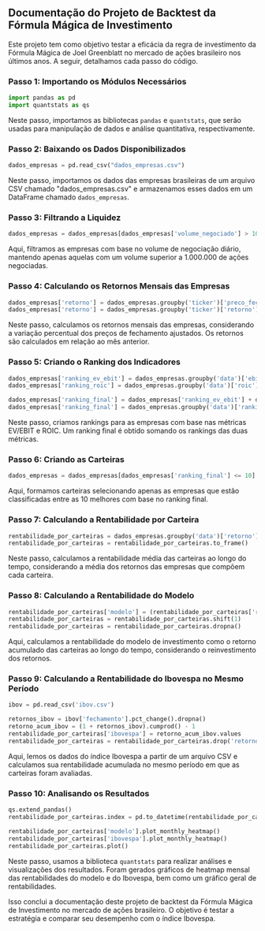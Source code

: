 ## Documentação do Projeto de Backtest da Fórmula Mágica de Investimento

Este projeto tem como objetivo testar a eficácia da regra de investimento da Fórmula Mágica de Joel Greenblatt no mercado de ações brasileiro nos últimos anos. A seguir, detalhamos cada passo do código.

### Passo 1: Importando os Módulos Necessários
```python
import pandas as pd
import quantstats as qs
```
Neste passo, importamos as bibliotecas `pandas` e `quantstats`, que serão usadas para manipulação de dados e análise quantitativa, respectivamente.

### Passo 2: Baixando os Dados Disponibilizados
```python
dados_empresas = pd.read_csv("dados_empresas.csv")
```
Neste passo, importamos os dados das empresas brasileiras de um arquivo CSV chamado "dados_empresas.csv" e armazenamos esses dados em um DataFrame chamado `dados_empresas`.

### Passo 3: Filtrando a Liquidez
```python
dados_empresas = dados_empresas[dados_empresas['volume_negociado'] > 1000000]
```
Aqui, filtramos as empresas com base no volume de negociação diário, mantendo apenas aquelas com um volume superior a 1.000.000 de ações negociadas.

### Passo 4: Calculando os Retornos Mensais das Empresas
```python
dados_empresas['retorno'] = dados_empresas.groupby('ticker')['preco_fechamento_ajustado'].pct_change()
dados_empresas['retorno'] = dados_empresas.groupby('ticker')['retorno'].shift(-1)
```
Neste passo, calculamos os retornos mensais das empresas, considerando a variação percentual dos preços de fechamento ajustados. Os retornos são calculados em relação ao mês anterior.

### Passo 5: Criando o Ranking dos Indicadores
```python
dados_empresas['ranking_ev_ebit'] = dados_empresas.groupby('data')['ebit_ev'].rank(ascending=False)
dados_empresas['ranking_roic'] = dados_empresas.groupby('data')['roic'].rank(ascending=False)

dados_empresas['ranking_final'] = dados_empresas['ranking_ev_ebit'] + dados_empresas['ranking_roic']
dados_empresas['ranking_final'] = dados_empresas.groupby('data')['ranking_final'].rank()
```
Neste passo, criamos rankings para as empresas com base nas métricas EV/EBIT e ROIC. Um ranking final é obtido somando os rankings das duas métricas. 

### Passo 6: Criando as Carteiras
```python
dados_empresas = dados_empresas[dados_empresas['ranking_final'] <= 10]
```
Aqui, formamos carteiras selecionando apenas as empresas que estão classificadas entre as 10 melhores com base no ranking final.

### Passo 7: Calculando a Rentabilidade por Carteira
```python
rentabilidade_por_carteiras = dados_empresas.groupby('data')['retorno'].mean()
rentabilidade_por_carteiras = rentabilidade_por_carteiras.to_frame()
```
Neste passo, calculamos a rentabilidade média das carteiras ao longo do tempo, considerando a média dos retornos das empresas que compõem cada carteira.

### Passo 8: Calculando a Rentabilidade do Modelo
```python
rentabilidade_por_carteiras['modelo'] = (rentabilidade_por_carteiras['retorno'] + 1).cumprod() - 1
rentabilidade_por_carteiras = rentabilidade_por_carteiras.shift(1)
rentabilidade_por_carteiras = rentabilidade_por_carteiras.dropna()
```
Aqui, calculamos a rentabilidade do modelo de investimento como o retorno acumulado das carteiras ao longo do tempo, considerando o reinvestimento dos retornos.

### Passo 9: Calculando a Rentabilidade do Ibovespa no Mesmo Período
```python
ibov = pd.read_csv('ibov.csv')

retornos_ibov = ibov['fechamento'].pct_change().dropna()
retorno_acum_ibov = (1 + retornos_ibov).cumprod() - 1
rentabilidade_por_carteiras['ibovespa'] = retorno_acum_ibov.values
rentabilidade_por_carteiras = rentabilidade_por_carteiras.drop('retorno', axis=1)
```
Aqui, lemos os dados do índice Ibovespa a partir de um arquivo CSV e calculamos sua rentabilidade acumulada no mesmo período em que as carteiras foram avaliadas.

### Passo 10: Analisando os Resultados
```python
qs.extend_pandas()
rentabilidade_por_carteiras.index = pd.to_datetime(rentabilidade_por_carteiras.index)

rentabilidade_por_carteiras['modelo'].plot_monthly_heatmap()
rentabilidade_por_carteiras['ibovespa'].plot_monthly_heatmap()
rentabilidade_por_carteiras.plot()
```
Neste passo, usamos a biblioteca `quantstats` para realizar análises e visualizações dos resultados. Foram gerados gráficos de heatmap mensal das rentabilidades do modelo e do Ibovespa, bem como um gráfico geral de rentabilidades.

Isso conclui a documentação deste projeto de backtest da Fórmula Mágica de Investimento no mercado de ações brasileiro. O objetivo é testar a estratégia e comparar seu desempenho com o índice Ibovespa.
